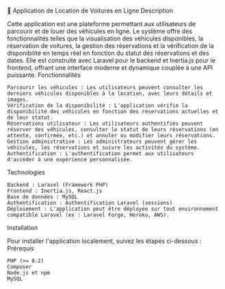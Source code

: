 🚗 Application de Location de Voitures en Ligne
Description

Cette application est une plateforme permettant aux utilisateurs de parcourir et de louer des véhicules en ligne. Le système offre des fonctionnalités telles que la visualisation des véhicules disponibles, la réservation de voitures, la gestion des réservations et la vérification de la disponibilité en temps réel en fonction du statut des réservations et des dates. Elle est construite avec Laravel pour le backend et Inertia.js pour le frontend, offrant une interface moderne et dynamique couplée à une API puissante.
Fonctionnalités

    Parcourir les véhicules : Les utilisateurs peuvent consulter les derniers véhicules disponibles à la location, avec leurs détails et images.
    Vérification de la disponibilité : L'application vérifie la disponibilité des véhicules en fonction des réservations actuelles et de leur statut.
    Réservations utilisateur : Les utilisateurs authentifiés peuvent réserver des véhicules, consulter le statut de leurs réservations (en attente, confirmée, etc.) et annuler ou modifier leurs réservations.
    Gestion administrative : Les administrateurs peuvent gérer les véhicules, les réservations et suivre les activités du système.
    Authentification : L'authentification permet aux utilisateurs d'accéder à une expérience personnalisée.

Technologies

    Backend : Laravel (Framework PHP)
    Frontend : Inertia.js, React.js
    Base de données : MySQL 
    Authentification : Authentification Laravel (sessions)
    Déploiement : L'application peut être déployée sur tout environnement compatible Laravel (ex : Laravel Forge, Heroku, AWS).

Installation

Pour installer l'application localement, suivez les étapes ci-dessous :
Prérequis

    PHP (>= 8.2)
    Composer
    Node.js et npm
    MySQL 
